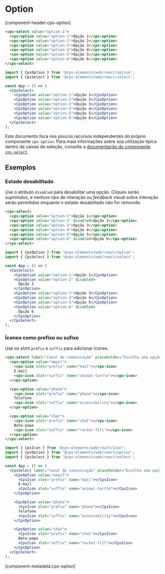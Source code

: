 # Option

[component-header:cps-option]

```html preview
<cps-select value="option-1">
  <cps-option value="option-1">Opção 1</cps-option>
  <cps-option value="option-2">Opção 2</cps-option>
  <cps-option value="option-3">Opção 3</cps-option>
  <cps-option value="option-4">Opção 4</cps-option>
  <cps-option value="option-5">Opção 5</cps-option>
  <cps-option value="option-6">Opção 6</cps-option>
</cps-select>
```

```jsx react
import { CpsOption } from '@cps-elements/web/react/option';
import { CpsSelect } from '@cps-elements/web/react/select';

const App = () => (
  <CpsSelect>
    <CpsOption value="option-1">Opção 1</CpsOption>
    <CpsOption value="option-2">Opção 2</CpsOption>
    <CpsOption value="option-3">Opção 3</CpsOption>
    <CpsOption value="option-4">Opção 4</CpsOption>
    <CpsOption value="option-5">Opção 5</CpsOption>
    <CpsOption value="option-6">Opção 6</CpsOption>
  </CpsSelect>
);
```

Este documento foca nos poucos recursos independentes do próprio componente `cps-option`. Para mais informações sobre sua utilização típica dentro de caixas de seleção, consulte a [documentação do componente `cps-select`](/componentes/select).

## Exemplos

### Estado desabilitado

Use o atributo `disabled` para desabilitar uma opção. Cliques serão suprimidos, e nenhum tipo de interação ou _feedback_ visual sobre interação serão permitidos enquanto o estado desabilitado não for removido.

```html preview
<cps-select>
  <cps-option value="option-1">Opção 1</cps-option>
  <cps-option value="option-2" disabled>Opção 2</cps-option>
  <cps-option value="option-3">Opção 3</cps-option>
  <cps-option value="option-4">Opção 4</cps-option>
  <cps-option value="option-5">Opção 5</cps-option>
  <cps-option value="option-6" disabled>Opção 6</cps-option>
</cps-select>
```

```jsx react
import { CpsOption } from '@cps-elements/web/react/option';
import { CpsSelect } from '@cps-elements/web/react/select';

const App = () => (
  <CpsSelect>
    <CpsOption value="option-1">Opção 1</CpsOption>
    <CpsOption value="option-2" disabled>
      Opção 2
    </CpsOption>
    <CpsOption value="option-3">Opção 3</CpsOption>
    <CpsOption value="option-4">Opção 4</CpsOption>
    <CpsOption value="option-5">Opção 5</CpsOption>
    <CpsOption value="option-6" disabled>
      Opção 6
    </CpsOption>
  </CpsSelect>
);
```

### Ícones como prefixo ou sufixo

Use os _slots_ `prefix` e `suffix` para adicionar ícones.

```html preview
<cps-select label="Canal de comunicação" placeholder="Escolha uma opção">
  <cps-option value="email">
    <cps-icon slot="prefix" name="mail"></cps-icon>
    E-mail
    <cps-icon slot="suffix" name="animal-turtle"></cps-icon>
  </cps-option>

  <cps-option value="phone">
    <cps-icon slot="prefix" name="phone"></cps-icon>
    Telefone
    <cps-icon slot="suffix" name="accessibility"></cps-icon>
  </cps-option>

  <cps-option value="chat">
    <cps-icon slot="prefix" name="chat"></cps-icon>
    Bate-papo
    <cps-icon slot="suffix" name="rocket-fill"></cps-icon>
  </cps-option>
</cps-select>
```

```jsx react
import { CpsIcon } from '@cps-elements/web/react/icon';
import { CpsOption } from '@cps-elements/web/react/option';
import { CpsSelect } from '@cps-elements/web/react/select';

const App = () => (
  <CpsSelect label="Canal de comunicação" placeholder="Escolha uma opção">
    <CpsOption value="email">
      <CpsIcon slot="prefix" name="mail"></CpsIcon>
      E-mail
      <CpsIcon slot="suffix" name="animal-turtle"></CpsIcon>
    </CpsOption>

    <CpsOption value="phone">
      <CpsIcon slot="prefix" name="phone"></CpsIcon>
      Telefone
      <CpsIcon slot="suffix" name="accessibility"></CpsIcon>
    </CpsOption>

    <CpsOption value="chat">
      <CpsIcon slot="prefix" name="chat"></CpsIcon>
      Bate-papo
      <CpsIcon slot="suffix" name="rocket-fill"></CpsIcon>
    </CpsOption>
  </CpsSelect>
);
```

[component-metadata:cps-option]
